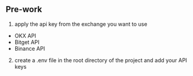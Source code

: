 # 

## Pre-work
1. apply the api key from the exchange you want to use
* OKX API 
* Bitget API
* Binance API

2. create a .env file in the root directory of the project and add your API keys
```